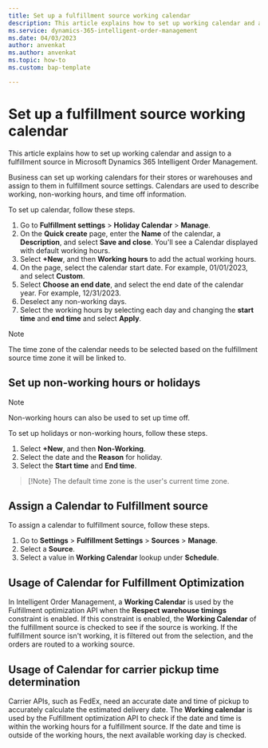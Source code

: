 ```yaml
---
title: Set up a fulfillment source working calendar
description: This article explains how to set up working calendar and assign to a fulfillment source in Microsoft Dynamics 365 Intelligent Order Management.
ms.service: dynamics-365-intelligent-order-management
ms.date: 04/03/2023
author: anvenkat
ms.author: anvenkat
ms.topic: how-to
ms.custom: bap-template

---
```


# Set up a fulfillment source working calendar

This article explains how to set up working calendar and assign to a fulfillment source in Microsoft Dynamics 365 Intelligent Order Management.

Business can set up working calendars for their stores or warehouses and assign to them in fulfillment source settings. Calendars are used to describe working, non-working hours, and time off information. 

To set up calendar, follow these steps.

1. Go to **Fulfillment settings** > **Holiday Calendar** > **Manage**.
1. On the **Quick create** page, enter the **Name** of the calendar, a **Description**, and select **Save and close**. You'll see a Calendar displayed with default working hours.
1. Select **+New**, and then **Working hours** to add the actual working hours.
1. On the page, select the calendar start date. For example, 01/01/2023, and select **Custom**.
1. Select **Choose an end date**, and select the end date of the calendar year. For example, 12/31/2023.
1. Deselect any non-working days.
1. Select the working hours by selecting each day and changing the **start time** and **end time** and select **Apply**.

> [!Note]
> The time zone of the calendar needs to be selected based on the fulfillment source time zone it will be linked to. 

## Set up non-working hours or holidays

> [!Note]
> Non-working hours can also be used to set up time off.

To set up holidays or non-working hours, follow these steps.

1. Select **+New**, and then **Non-Working**.
1. Select the date and the **Reason** for holiday.
1. Select the **Start time** and **End time**.

> [!Note}
> The default time zone is the user's current time zone.

## Assign a Calendar to Fulfillment source

To assign a calendar to fulfillment source, follow these steps.

1. Go to **Settings** > **Fulfillment Settings** > **Sources** > **Manage**.
1. Select a **Source**.
1. Select a value in **Working Calendar** lookup under **Schedule**.

## Usage of Calendar for Fulfillment Optimization

In Intelligent Order Management, a **Working Calendar** is used by the Fulfillment optimization API when the **Respect warehouse timings** constraint is enabled.
If this constraint is enabled, the **Working Calendar** of the fulfillment source is checked to see if the source is working. If the fulfillment source isn't working, it is filtered out from the selection, and the orders are routed to a working source.

## Usage of Calendar for carrier pickup time determination

Carrier APIs, such as FedEx, need an accurate date and time of pickup to accurately calculate the estimated delivery date. The **Working calendar** is used by the Fulfillment optimization API to check if the date and time is within the working hours for a fulfillment source. If the date and time is outside of the working hours, the next available working day is checked.  
